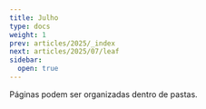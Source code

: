 ```yaml
---
title: Julho
type: docs
weight: 1
prev: articles/2025/_index
next: articles/2025/07/leaf
sidebar:
  open: true
---
```


Páginas podem ser organizadas dentro de pastas.
